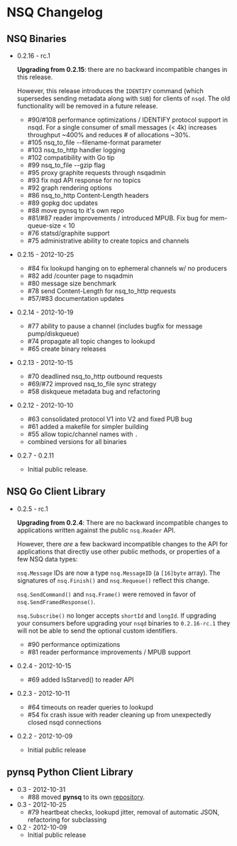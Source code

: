 # NSQ Changelog

## NSQ Binaries

* 0.2.16 - rc.1

    **Upgrading from 0.2.15**: there are no backward incompatible changes in this release.
    
    However, this release introduces the `IDENTIFY` command (which supersedes sending 
    metadata along with `SUB`) for clients of `nsqd`.  The old functionality will be 
    removed in a future release.
    
    * #90/#108 performance optimizations / IDENTIFY protocol support in nsqd. For 
      a single consumer of small messages (< 4k) increases throughput ~400% and 
      reduces # of allocations ~30%.
    * #105 nsq_to_file --filename-format parameter
    * #103 nsq_to_http handler logging
    * #102 compatibility with Go tip
    * #99 nsq_to_file --gzip flag
    * #95 proxy graphite requests through nsqadmin
    * #93 fix nqd API response for no topics
    * #92 graph rendering options
    * #86 nsq_to_http Content-Length headers
    * #89 gopkg doc updates
    * #88 move pynsq to it's own repo
    * #81/#87 reader improvements / introduced MPUB. Fix bug for mem-queue-size < 10
    * #76 statsd/graphite support
    * #75 administrative ability to create topics and channels
* 0.2.15 - 2012-10-25
    * #84 fix lookupd hanging on to ephemeral channels w/ no producers
    * #82 add /counter page to nsqadmin
    * #80 message size benchmark
    * #78 send Content-Length for nsq_to_http requests
    * #57/#83 documentation updates
* 0.2.14 - 2012-10-19
    * #77 ability to pause a channel (includes bugfix for message pump/diskqueue)
    * #74 propagate all topic changes to lookupd
    * #65 create binary releases
* 0.2.13 - 2012-10-15
    * #70 deadlined nsq_to_http outbound requests
    * #69/#72 improved nsq_to_file sync strategy
    * #58 diskqueue metadata bug and refactoring
* 0.2.12 - 2012-10-10
    * #63 consolidated protocol V1 into V2 and fixed PUB bug
    * #61 added a makefile for simpler building
    * #55 allow topic/channel names with `.`
    * combined versions for all binaries
* 0.2.7 - 0.2.11
    * Initial public release.

## NSQ Go Client Library

* 0.2.5 - rc.1
    
    **Upgrading from 0.2.4**: There are no backward incompatible changes to applications
    written against the public `nsq.Reader` API.
    
    However, there *are* a few backward incompatible changes to the API for applications that 
    directly use other public methods, or properties of a few NSQ data types:
    
    `nsq.Message` IDs are now a type `nsq.MessageID` (a `[16]byte` array).  The signatures of
    `nsq.Finish()` and `nsq.Requeue()` reflect this change.
    
    `nsq.SendCommand()` and `nsq.Frame()` were removed in favor of `nsq.SendFramedResponse()`.
    
    `nsq.Subscribe()` no longer accepts `shortId` and `longId`.  If upgrading your consumers
    before upgrading your `nsqd` binaries to `0.2.16-rc.1` they will not be able to send the 
    optional custom identifiers.
    
    * #90 performance optimizations
    * #81 reader performance improvements / MPUB support
* 0.2.4 - 2012-10-15
    * #69 added IsStarved() to reader API
* 0.2.3 - 2012-10-11
    * #64 timeouts on reader queries to lookupd
    * #54 fix crash issue with reader cleaning up from unexpectedly closed nsqd connections
* 0.2.2 - 2012-10-09
    * Initial public release

## pynsq Python Client Library

* 0.3 - 2012-10-31
    * #88 moved **pynsq** to its own [repository](https://github.com/bitly/pynsq).
* 0.3 - 2012-10-25
    * #79 heartbeat checks, lookupd jitter, removal of automatic JSON, refactoring for subclassing
* 0.2 - 2012-10-09
    * Initial public release
